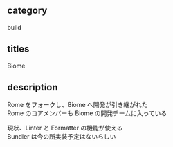 ## category

build

## titles

Biome

## description

Rome をフォークし、Biome へ開発が引き継がれた  
Rome のコアメンバーも Biome の開発チームに入っている

現状、Linter と Formatter の機能が使える  
Bundler は今の所実装予定はないらしい
